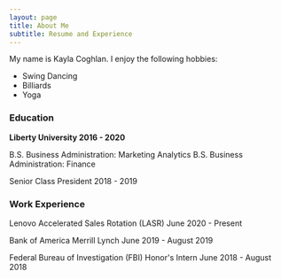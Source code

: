 ```yaml
---
layout: page
title: About Me
subtitle: Resume and Experience 
---
```


My name is Kayla Coghlan. I enjoy the following hobbies:

- Swing Dancing 
- Billiards
- Yoga


### Education

**Liberty University 2016 - 2020**

  B.S. Business Administration: Marketing Analytics
  B.S. Business Administration: Finance
  
Senior Class President 2018 - 2019  

### Work Experience

Lenovo Accelerated Sales Rotation (LASR) June 2020 - Present

Bank of America Merrill Lynch June 2019 - August 2019

Federal Bureau of Investigation (FBI) Honor's Intern June 2018 - August 2018
